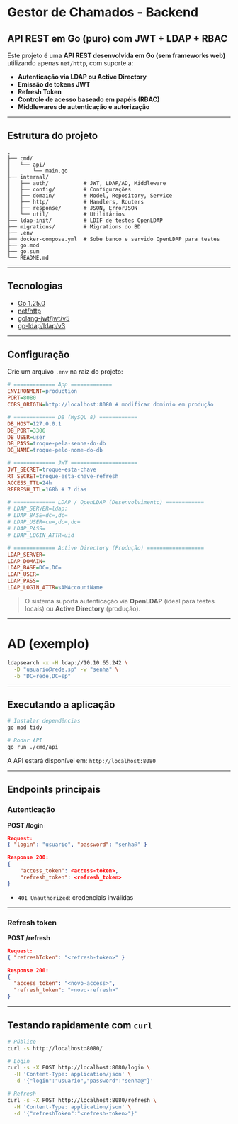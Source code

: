 # Gestor de Chamados - Backend

## API REST em Go (puro) com JWT + LDAP + RBAC

Este projeto é uma **API REST desenvolvida em Go (sem frameworks web)** utilizando apenas `net/http`, com suporte a:

* **Autenticação via LDAP ou Active Directory**
* **Emissão de tokens JWT**
* **Refresh Token**
* **Controle de acesso baseado em papéis (RBAC)**
* **Middlewares de autenticação e autorização**

---

## Estrutura do projeto

```text
.
├── cmd/
│   └── api/
│       └── main.go
├── internal/
│   ├── auth/           # JWT, LDAP/AD, Middleware
│   ├── config/         # Configurações
│   ├── domain/         # Model, Repository, Service 
│   ├── http/           # Handlers, Routers
│   ├── response/       # JSON, ErrorJSON
│   └── util/           # Utilitários
├── ldap-init/          # LDIF de testes OpenLDAP
├── migrations/         # Migrations do BD
├── .env
├── docker-compose.yml  # Sobe banco e servido OpenLDAP para testes
├── go.mod
├── go.sum
└── README.md
```

---

## Tecnologias

* [Go 1.25.0](https://golang.org/)
* [net/http](https://pkg.go.dev/net/http)
* [golang-jwt/jwt/v5](https://github.com/golang-jwt/jwt)
* [go-ldap/ldap/v3](https://github.com/go-ldap/ldap)

---

## Configuração

Crie um arquivo `.env` na raiz do projeto:

```ini
# ============= App =============
ENVIRONMENT=production
PORT=8080
CORS_ORIGIN=http://localhost:8080 # modificar dominio em produção

# ============= DB (MySQL 8) ============
DB_HOST=127.0.0.1
DB_PORT=3306
DB_USER=user
DB_PASS=troque-pela-senha-do-db
DB_NAME=troque-pelo-nome-do-db 

# ============= JWT =====================
JWT_SECRET=troque-esta-chave 
RT_SECRET=troque-esta-chave-refresh 
ACCESS_TTL=24h
REFRESH_TTL=168h # 7 dias

# ============= LDAP / OpenLDAP (Desenvolvimento) ============
# LDAP_SERVER=ldap:
# LDAP_BASE=dc=,dc=
# LDAP_USER=cn=,dc=,dc=
# LDAP_PASS=
# LDAP_LOGIN_ATTR=uid

# ============= Active Directory (Produção) ==================
LDAP_SERVER=
LDAP_DOMAIN=
LDAP_BASE=DC=,DC=
LDAP_USER=
LDAP_PASS=
LDAP_LOGIN_ATTR=sAMAccountName
```

> O sistema suporta autenticação via **OpenLDAP** (ideal para testes locais) ou **Active Directory** (produção).

---

# AD (exemplo)
```bash
ldapsearch -x -H ldap://10.10.65.242 \
  -D "usuario@rede.sp" -w "senha" \
  -b "DC=rede,DC=sp"
```

---

## Executando a aplicação

```bash
# Instalar dependências
go mod tidy

# Rodar API
go run ./cmd/api
```

A API estará disponível em:
`http://localhost:8080`

---

## Endpoints principais

### Autenticação

**POST /login**

```json
Request:
{ "login": "usuario", "password": "senha@" }

Response 200:
{
    "access_token": <access-token>,
    "refresh_token": <refresh_token>
}
```

* `401 Unauthorized`: credenciais inválidas

---

### Refresh token

**POST /refresh**

```json
Request:
{ "refreshToken": "<refresh-token>" }

Response 200:
{
  "access_token": "<novo-access>",
  "refresh_token": "<novo-refresh>"
}
```

---

## Testando rapidamente com `curl`

```bash
# Público
curl -s http://localhost:8080/

# Login
curl -s -X POST http://localhost:8080/login \
  -H 'Content-Type: application/json' \
  -d '{"login":"usuario","password":"senha@"}'

# Refresh
curl -s -X POST http://localhost:8080/refresh \
  -H 'Content-Type: application/json' \
  -d '{"refreshToken":"<refresh-token>"}'
```

